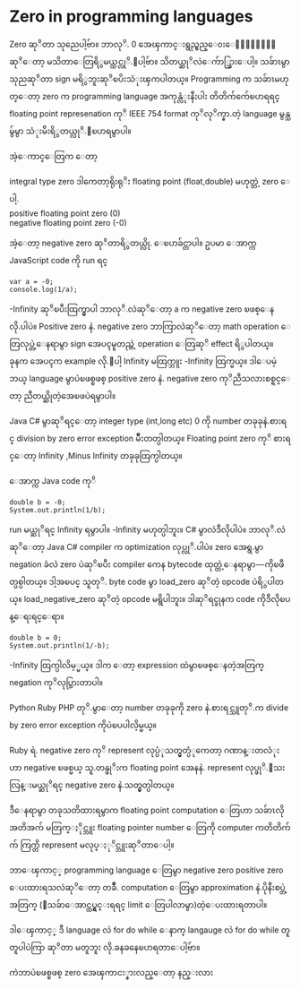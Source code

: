 # Zero in programming languages

Zero ဆုိတာ သုညေပါ့ဗ်ာ။ ဘာလုိ. 0 အေၾကာင္းရွည္ရွည္ေ၀းေ၀းေၿပာလဲဆုိေတာ့ မသိတာေတြရိွမယ္ထင္လုိ.ေပါ့ဗ်ာ။ သိတယ္ဆုိလဲေက်ာ္သြားေပါ့။ သခ်ာၤမွာ သုညဆုိတာ sign မရိွဘူးဆုိၿပိးသံုးၾကပါတယ္။ Programming က သခ်ာၤမဟုတ္ေတာ့ zero က programming language အကုန္လံုးနီးပါး တိတိက်က်ေၿပာရရင္ floating point represenation ကုိ IEEE 754 format ကုိလုိက္နာ.တဲ့ language မွန္သမွ်မွာ သံုးမ်ိးရိွတယ္လုိ.ေၿပာရမွာပါ။ 

အဲ့ေကာင္ေတြက ေတာ့

integral type zero ဒါကေတာ့ရိုးရုိး floating point (float,double) မဟုတ္တဲ့ zero ေပါ့.  
positive floating point zero (0)  
negative floating point zero (-0)

အဲ့ေတာ့ negative zero ဆုိတာရိွတယ္လို. ေၿပာခ်င္တာပါ။ ဥပမာ ေအာက္က JavaScript code ကို run ရင္

    var a = -0;  
    console.log(1/a);

-Infinity ဆုိၿပီးထြက္မွာပါ ဘာလုိ.လဲဆုိေတာ့ a က negative zero ၿဖစ္ေနလို.ပါပဲ။ Positive zero နဲ. negative zero ဘာကြာလဲဆုိေတာ့ math operation ေတြလုပ္တဲ့ေနရာမွာ sign အေပၚမူတည္တဲ့ operation ေတြဆုိ effect ရိွပါတယ္။ ခုနက အေပၚက example လို.ေပါ့ Infinity မထြက္ဘူး -Infinity ထြက္မယ္။ ဒါေပမဲ့ ဘယ္ language မွာပဲၿဖစ္ၿဖစ္ positive zero နဲ. negative zero ကုိညီသလားစစ္ရင္ေတာ့ ညီတယ္ဆိုတဲ့အေၿဖပဲရမွာပါ။

Java C# မွာဆုိရင္ေတာ့ integer type (int,long etc) 0 ကို number တခုခုနဲ.စားရင္ division by zero error exception မ်ိဳးတတ္ပါတယ္။ Floating point zero ကုိ စားရင္ေတာ့ Infinity ,Minus Infinity တခုခုထြက္ပါတယ္။

ေအာက္က Java code ကုိ

    double b = -0;  
    System.out.println(1/b);

run မယ္ဆုိရင္ Infinity ရမွာပါ။ -Infinity မဟုတ္ပါဘူး။ C# မွာလဲဒီလိုပါပဲ။ ဘာလုိ.လဲဆုိေတာ့ Java C# compiler က optimization လုပ္လုိ.ပါပဲ။ zero အေရွ.မွာ negation ခံလဲ zero ပဲဆုိၿပီး compiler ကေန bytecode ထုတ္တဲ့ေနရာမွာ — ကိုၿဖဳတ္ပစ္ပါတယ္။ ဒါ့အၿပင္ သူတုိ. byte code မွာ load_zero ဆုိတဲ့ opcode ပဲရိွပါတယ္။ load_negative_zero ဆုိတဲ့ opcode မရွိပါဘူး။ ဒါဆုိရင္ခုနက code ကိုဒီလိုၿပန္ေရးရင္ေရာ။

    double b = 0;  
    System.out.println(1/-b);

-Infinity ထြက္ပါလိမ့္မယ္။ ဒါက ေတာ့ expression ထဲမွာၿဖစ္ေနတဲ့အတြက္ negation ကုိလုပ္သြားတာပါ။

Python Ruby PHP တုိ.မွာေတာ့ number တခုခုကို zero နဲ.စားရင္သူတုိ.က divide by zero error exception ကိုပဲၿပပါလိ့မ္မယ္။

Ruby ရဲ. negative zero ကုိ represent လုပ္ပံုသတ္မွတ္ပံုကေတာ့ ဂဏာန္းတလံုးဟာ negative ၿဖစ္မယ္ သူ.တန္ဖုိးက floating point အေနနဲ. represent လုပ္ဖုိ.ေသးလြန္းမယ္ဆုိရင္ negative zero နဲ.သတ္မွတ္ပါတယ္။

ဒီေနရာမွာ တခုသတိထားရမွာက floating point computation ေတြဟာ သခ်ာၤလိုအတိအက် မတြက္ႏိုင္ဘူး floating pointer number ေတြကို computer ကတိတိက်က် ကြက္တိ represent မလုပ္ႏုိင္ဘူးဆုိတာေပါ့။

ဘာေၾကာင့္ programming language ေတြမွာ negative zero positive zero ေပးထားရသလဲဆုိေတာ့ တခ်ိဳ. computation ေတြမွာ approximation နဲ.ပိုနီးစပ္တဲ့အတြက္ (ေသခ်ာေအာင္ထပ္ရွင္းရရင္ limit ေတြပါလာမွာ)ထဲ့ေပးထားရတာပါ။

ဒါေၾကာင့္ ဒီ language လဲ for do while ေနာက္ langauge လဲ for do while တူတူပါပဲကြာ ဆုိတာ မတူဘူး လို.ခနခနေၿပာရတာေပါ့ဗ်ာ။

ကဲဘာပဲၿဖစ္ၿဖစ္ zero အေၾကာငး္နားလည္ေတာ့ နည္းလား
